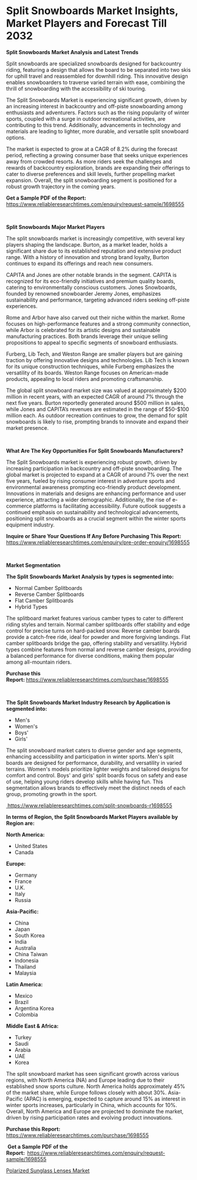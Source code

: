 <p><h1>Split Snowboards Market Insights, Market Players and Forecast Till 2032</h1></p><p><strong>Split Snowboards Market Analysis and Latest Trends</strong></p>
<p><p>Split snowboards are specialized snowboards designed for backcountry riding, featuring a design that allows the board to be separated into two skis for uphill travel and reassembled for downhill riding. This innovative design enables snowboarders to traverse varied terrain with ease, combining the thrill of snowboarding with the accessibility of ski touring.</p><p>The Split Snowboards Market is experiencing significant growth, driven by an increasing interest in backcountry and off-piste snowboarding among enthusiasts and adventurers. Factors such as the rising popularity of winter sports, coupled with a surge in outdoor recreational activities, are contributing to this trend. Additionally, advancements in technology and materials are leading to lighter, more durable, and versatile split snowboard options. </p><p>The market is expected to grow at a CAGR of 8.2% during the forecast period, reflecting a growing consumer base that seeks unique experiences away from crowded resorts. As more riders seek the challenges and rewards of backcountry exploration, brands are expanding their offerings to cater to diverse preferences and skill levels, further propelling market expansion. Overall, the split snowboarding segment is positioned for a robust growth trajectory in the coming years.</p></p>
<p><strong>Get a Sample PDF of the Report:&nbsp;</strong> <a href="https://www.reliableresearchtimes.com/enquiry/request-sample/1698555?utm_campaign=1581&utm_medium=2&utm_source=Github&utm_content=ia&utm_term=08022025&utm_id=split-snowboards">https://www.reliableresearchtimes.com/enquiry/request-sample/1698555</a></p>
<p>&nbsp;</p>
<p><strong>Split Snowboards Major Market Players</strong></p>
<p><p>The split snowboards market is increasingly competitive, with several key players shaping the landscape. Burton, as a market leader, holds a significant share due to its established reputation and extensive product range. With a history of innovation and strong brand loyalty, Burton continues to expand its offerings and reach new consumers.</p><p>CAPITA and Jones are other notable brands in the segment. CAPITA is recognized for its eco-friendly initiatives and premium quality boards, catering to environmentally conscious customers. Jones Snowboards, founded by renowned snowboarder Jeremy Jones, emphasizes sustainability and performance, targeting advanced riders seeking off-piste experiences.</p><p>Rome and Arbor have also carved out their niche within the market. Rome focuses on high-performance features and a strong community connection, while Arbor is celebrated for its artistic designs and sustainable manufacturing practices. Both brands leverage their unique selling propositions to appeal to specific segments of snowboard enthusiasts.</p><p>Furberg, Lib Tech, and Weston Range are smaller players but are gaining traction by offering innovative designs and technologies. Lib Tech is known for its unique construction techniques, while Furberg emphasizes the versatility of its boards. Weston Range focuses on American-made products, appealing to local riders and promoting craftsmanship.</p><p>The global split snowboard market size was valued at approximately $200 million in recent years, with an expected CAGR of around 7% through the next five years. Burton reportedly generated around $500 million in sales, while Jones and CAPITA’s revenues are estimated in the range of $50-$100 million each. As outdoor recreation continues to grow, the demand for split snowboards is likely to rise, prompting brands to innovate and expand their market presence.</p></p>
<p>&nbsp;</p>
<p><strong>What Are The Key Opportunities For Split Snowboards Manufacturers?</strong></p>
<p><p>The Split Snowboards market is experiencing robust growth, driven by increasing participation in backcountry and off-piste snowboarding. The global market is projected to expand at a CAGR of around 7% over the next five years, fueled by rising consumer interest in adventure sports and environmental awareness prompting eco-friendly product development. Innovations in materials and designs are enhancing performance and user experience, attracting a wider demographic. Additionally, the rise of e-commerce platforms is facilitating accessibility. Future outlook suggests a continued emphasis on sustainability and technological advancements, positioning split snowboards as a crucial segment within the winter sports equipment industry.</p></p>
<p><strong>Inquire or Share Your Questions If Any Before Purchasing This Report:</strong> <a href="https://www.reliableresearchtimes.com/enquiry/pre-order-enquiry/1698555?utm_campaign=1581&utm_medium=2&utm_source=Github&utm_content=ia&utm_term=08022025&utm_id=split-snowboards">https://www.reliableresearchtimes.com/enquiry/pre-order-enquiry/1698555</a></p>
<p>&nbsp;</p>
<p><strong>Market Segmentation</strong></p>
<p><strong>The Split Snowboards Market Analysis by types is segmented into:</strong></p>
<p><ul><li>Normal Camber Splitboards</li><li>Reverse Camber Splitboards</li><li>Flat Camber Splitboards</li><li>Hybrid Types</li></ul></p>
<p><p>The splitboard market features various camber types to cater to different riding styles and terrain. Normal camber splitboards offer stability and edge control for precise turns on hard-packed snow. Reverse camber boards provide a catch-free ride, ideal for powder and more forgiving landings. Flat camber splitboards bridge the gap, offering stability and versatility. Hybrid types combine features from normal and reverse camber designs, providing a balanced performance for diverse conditions, making them popular among all-mountain riders.</p></p>
<p><strong>Purchase this Report:&nbsp;</strong><a href="https://www.reliableresearchtimes.com/purchase/1698555?utm_campaign=1581&utm_medium=2&utm_source=Github&utm_content=ia&utm_term=08022025&utm_id=split-snowboards">https://www.reliableresearchtimes.com/purchase/1698555</a></p>
<p>&nbsp;</p>
<p><strong>The Split Snowboards Market Industry Research by Application is segmented into:</strong></p>
<p><ul><li>Men's</li><li>Women's</li><li>Boys'</li><li>Girls'</li></ul></p>
<p><p>The split snowboard market caters to diverse gender and age segments, enhancing accessibility and participation in winter sports. Men's split boards are designed for performance, durability, and versatility in varied terrains. Women's models prioritize lighter weights and tailored designs for comfort and control. Boys' and girls' split boards focus on safety and ease of use, helping young riders develop skills while having fun. This segmentation allows brands to effectively meet the distinct needs of each group, promoting growth in the sport.</p></p>
<p><a href="https://www.reliableresearchtimes.com/split-snowboards-r1698555?utm_campaign=1581&utm_medium=2&utm_source=Github&utm_content=ia&utm_term=08022025&utm_id=split-snowboards">&nbsp;https://www.reliableresearchtimes.com/split-snowboards-r1698555</a></p>
<p><strong>In terms of Region, the Split Snowboards Market Players available by Region are:</strong></p>
<p>
    <p> <strong> North America: </strong>
        <ul>
            <li>United States</li>
            <li>Canada</li>
        </ul>
        </p> 
    <p> <strong> Europe: </strong>
        <ul>
            <li>Germany</li>
            <li>France</li>
            <li>U.K.</li>
            <li>Italy</li>
            <li>Russia</li>
        </ul>
        </p> 
    <p> <strong> Asia-Pacific: </strong>
        <ul>
            <li>China</li>
            <li>Japan</li>
            <li>South Korea</li>
            <li>India</li>
            <li>Australia</li>
            <li>China Taiwan</li>
            <li>Indonesia</li>
            <li>Thailand</li>
            <li>Malaysia</li>
        </ul>
        </p> 
    <p> <strong> Latin America: </strong>
        <ul>
            <li>Mexico</li>
            <li>Brazil</li>
            <li>Argentina Korea</li>
            <li>Colombia</li>
        </ul>
        </p> 
    <p> <strong> Middle East & Africa: </strong>
        <ul>
            <li>Turkey</li>
            <li>Saudi</li>
            <li>Arabia</li>
            <li>UAE</li>
            <li>Korea</li>
        </ul>
    </p>
    </p>
<p><p>The split snowboard market has seen significant growth across various regions, with North America (NA) and Europe leading due to their established snow sports culture. North America holds approximately 45% of the market share, while Europe follows closely with about 30%. Asia-Pacific (APAC) is emerging, expected to capture around 15% as interest in winter sports increases, particularly in China, which accounts for 10%. Overall, North America and Europe are projected to dominate the market, driven by rising participation rates and evolving product innovations.</p></p>
<p><strong>Purchase this Report: </strong><a href="https://www.reliableresearchtimes.com/purchase/1698555?utm_campaign=1581&utm_medium=2&utm_source=Github&utm_content=ia&utm_term=08022025&utm_id=split-snowboards">https://www.reliableresearchtimes.com/purchase/1698555</a></p>
<p>&nbsp;<strong>Get a Sample PDF of the Report:&nbsp;&nbsp;</strong><a href="https://www.reliableresearchtimes.com/enquiry/request-sample/1698555?utm_campaign=1581&utm_medium=2&utm_source=Github&utm_content=ia&utm_term=08022025&utm_id=split-snowboards">https://www.reliableresearchtimes.com/enquiry/request-sample/1698555</a></p>
<p><strong></strong></p>
<p><p><a href="https://github.com/mookiesville/Market-Research-Report-List-1/blob/main/polarized-sunglass-lenses-market.md?utm_campaign=1581&utm_medium=2&utm_source=Github&utm_content=ia&utm_term=08022025&utm_id=split-snowboards">Polarized Sunglass Lenses Market</a></p></p>